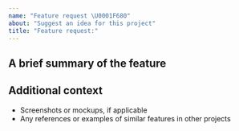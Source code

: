 ```yaml
---
name: "Feature request \U0001F680"
about: "Suggest an idea for this project"
title: "Feature request:"
---
```


## A brief summary of the feature

<!-- A precise and clear description of the desired functionality or the task the feature is intended to perform. -->

## Additional context

- Screenshots or mockups, if applicable
- Any references or examples of similar features in other projects
